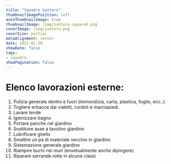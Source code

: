 ```yaml
---
title: "Squadra Santoro"
thumbnailImagePosition: left
autoThumbnailImage: true
thumbnailImage: /img/santoro-squared.png
coverImage: /img/santoro.png
coverSize: partial
metaAlignment: center
date: 2021-01-20
showDate: false
tags:
- squadre
showPagination: false
---
```


# Elenco lavorazioni esterne:

1. Pulizia generale dentro e fuori (immondizia, carta, plastica, foglie, ecc..).
2. Togliere erbacce dai vialetti, cordoli e marciapiedi.
3. Lavare tende
4. Igienizzare bagno
5. Portare panche nel giardino
6. Sostituire asse a tavolino giardino
7. Lubrificare girello
8. Smaltire un pà di materiale vecchio in giardino
9. Sistemazione generale giardino 
10. Riampire buchi nei muri (envetualmente anche dipingere)
11. Riparare serrande rotte in alcune classi

